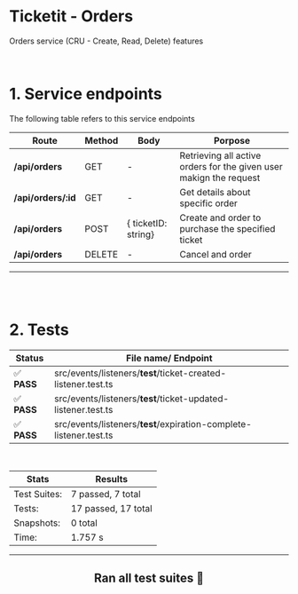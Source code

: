 # **Ticketit - Orders**
Orders service (CRU - Create, Read, Delete) features


<br>

# 1. Service endpoints
The following table refers to this service endpoints

| Route | Method | Body | Porpose |
|----|-----|----------|--------------|
**/api/orders**      |  GET | - | Retrieving all active orders for the given user makign the request|
**/api/orders/:id**      |  GET | - | Get details about specific order|
**/api/orders**      |  POST | { ticketID: string} | Create and order to purchase the specified ticket|
**/api/orders**      |  DELETE | - | Cancel and order|


---

<br> <br>

# 2. Tests



**Status** | File name/ Endpoint|
-------|-----------|
 ✅ **PASS** |  src/events/listeners/__test__/ticket-created-listener.test.ts
 ✅ **PASS** |  src/events/listeners/__test__/ticket-updated-listener.test.ts
 ✅ **PASS** |  src/events/listeners/__test__/expiration-complete-listener.test.ts

<br>

Stats        | Results
-------------|---------
Test Suites: | 7 passed, 7 total
Tests:       | 17 passed, 17 total
Snapshots:   | 0 total
Time:        | 1.757 s

---

<div align="center">

## Ran all test suites 🎉

</div>


